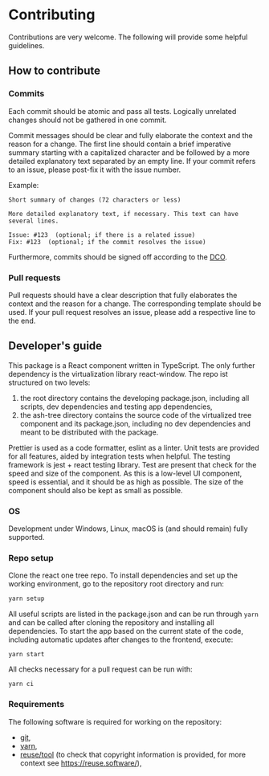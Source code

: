 <!--
SPDX-FileCopyrightText: TNG Technology Consulting GmbH <https://www.tngtech.com>
SPDX-FileCopyrightText: Leslie Lazzarino <leslie.lazzarino@tngtech.com>
SPDX-FileCopyrightText: Benedikt Richter <benedikt.richter@tngtech.com>

SPDX-License-Identifier: CC0-1.0
-->

# Contributing

Contributions are very welcome. The following will provide some helpful guidelines.



## How to contribute

### Commits

Each commit should be atomic and pass all tests. Logically unrelated changes should not be gathered in one commit.

Commit messages should be clear and fully elaborate the context and the reason for a change. The first line should
contain a brief imperative summary starting with a capitalized character and be followed by a more detailed
explanatory text separated by an empty line. If your commit refers to an issue, please post-fix it with the
issue number.

Example:
```
Short summary of changes (72 characters or less)

More detailed explanatory text, if necessary. This text can have 
several lines.

Issue: #123  (optional; if there is a related issue)
Fix: #123  (optional; if the commit resolves the issue)
```

Furthermore, commits should be signed off according to the [DCO](DCO.md).

### Pull requests

Pull requests should have a clear description that fully elaborates the context and the reason for a change.
The corresponding template should be used. If your pull request resolves an issue, please add a respective
line to the end.



## Developer's guide

This package is a React component written in TypeScript. The only further dependency is the virtualization library 
react-window. The repo ist structured on two levels:
1. the root directory contains the developing package.json, including all scripts, dev dependencies and testing app 
   dependencies,
2. the ash-tree directory contains the source code of the virtualized tree component and its package.json, 
   including no dev dependencies and meant to be distributed with the package.

Prettier is used as a code formatter, eslint as a linter.
Unit tests are provided for all features, aided by integration tests when helpful. The testing framework is jest + react
testing library. Test are present that check for the speed and size of the component. As this is a low-level UI 
component, speed is essential, and it should be as high as possible. The size of the component should also be 
kept as small as possible.

### OS

Development under Windows, Linux, macOS is (and should remain) fully supported.

### Repo setup

Clone the react one tree repo. To install dependencies and set up the working environment, go to the repository root 
directory and run:

```bash
yarn setup
```

All useful scripts are listed in the package.json and can be run through `yarn` and can be called after cloning the
repository and installing all dependencies. To start the app based on the current state of the code, including automatic
updates after changes to the frontend, execute:

```
yarn start
```

All checks necessary for a pull request can be run with:

```
yarn ci
```

### Requirements

The following software is required for working on the repository:

- [git](https://git-scm.com/),
- [yarn](https://yarnpkg.com/en/),
- [reuse/tool](https://git.fsfe.org/reuse/tool#install) (to check that copyright information is provided, for more context see https://reuse.software/),


